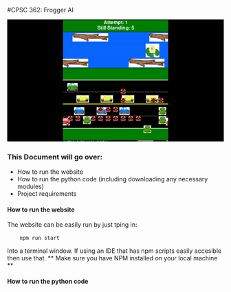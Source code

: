 #CPSC 362: Frogger AI

![Frogger Ai](/src/assets/FrogAI.gif)

### This Document will go over:
* How to run the website
* How to run the python code (including downloading any necessary modules)
* Project requirements

#### How to run the website
The website can be easily run by just tping in: 
```
    npm run start
```
Into a terminal window. If using an IDE that has npm scripts easily accesible then use that. ** Make sure you have NPM installed on your local machine **

#### How to run the python code